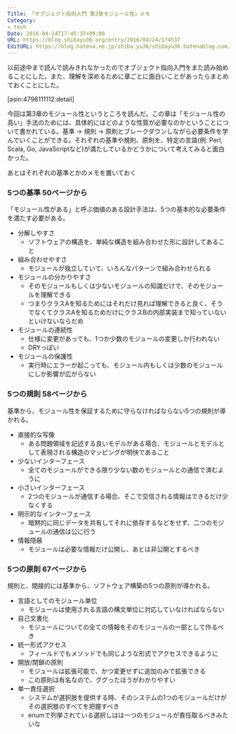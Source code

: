 ```yaml
---
Title: 「オブジェクト指向入門 第3章モジュール性」メモ
Category:
- tech
Date: 2016-04-24T17:45:37+09:00
URL: https://blog.shibayu36.org/entry/2016/04/24/174537
EditURL: https://blog.hatena.ne.jp/shiba_yu36/shibayu36.hatenablog.com/atom/entry/6653812171392746223
---
```


以前途中まで読んで読みきれなかったのでオブジェクト指向入門をまた読み始めることにした。また、理解を深めるために章ごとに面白いことがあったらまとめておくことにした。

[asin:4798111112:detail]

今回は第3章のモジュール性というところを読んだ。この章は「モジュール性の高い」手法のためには、具体的にはどのような性質が必要なのかということについて書かれている。基準 -> 規則 -> 原則とブレークダウンしながら必要条件を学んでいくことができる。それぞれの基準や規則、原則を、特定の言語(例: Perl, Scala, Go, JavaScriptなど)が満たしているかどうかについて考えてみると面白かった。

あとはそれぞれの基準とかのメモを置いておく

### 5つの基準 50ページから
「モジュール性がある」と呼ぶ価値のある設計手法は、5つの基本的な必要条件を満たす必要がある。


- 分解しやすさ
    - ソフトウェアの構造を、単純な構造を組み合わせた形に設計してあること
- 組み合わせやすさ
    - モジュールが独立していて、いろんなパターンで組み合わせられる
- モジュールの分かりやすさ
    - そのモジュールもしくは少ないモジュールの知識だけで、そのモジュールを理解できる
    - つまりクラスAを知るためにはそれだけ見れば理解できると良く、そうでなくてクラスAを知るためだけにクラスBの内部実装まで知っていないといけないならだめ
- モジュールの連続性
    - 仕様に変更があっても、1つか少数のモジュールの変更しか行われない
    - DRYっぽい
- モジュールの保護性
    - 実行時にエラーが起こっても、モジュール内もしくは少数のモジュールにしか影響が広がらない


### 5つの規則 58ページから
基準から、モジュール性を保証するために守らなければならない5つの規則が導かれる。


- 直接的な写像
    - ある問題領域を記述する良いモデルがある場合、モジュールとモデルとして表現される構造のマッピングが明快であること
- 少ないインターフェース
    - 全てのモジュールができる限り少ない数のモジュールとの通信で済むように
- 小さいインターフェース
    - 2つのモジュールが通信する場合、そこで交信される情報はできるだけ少なくする
- 明示的なインターフェース
    - 暗黙的に同じデータを共有してそれに依存するなどをせず、二つのモジュールの通信は公に行う
- 情報隠蔽
    - モジュールは必要な情報だけ公開し、あとは非公開とするべき


### 5つの原則 67ページから
規則と、間接的には基準から、ソフトウェア構築の5つの原則が導かれる。


- 言語としてのモジュール単位
    - モジュールは使用される言語の構文単位に対応していなければならない
- 自己文書化
    - モジュールについての全ての情報をそのモジュールの一部として作るべき
- 統一形式アクセス
    - フィールドでもメソッドでも同じような形式でアクセスできるように
- 開放/閉鎖の原則
    - モジュールは拡張可能で、かつ変更せずに追加のみで拡張できる
    - この原則は有名なので、ググったほうがわかりやすい
- 単一責任選択
    - システムが選択肢を提供する時、そのシステムの1つのモジュールだけがその選択肢のすべてを把握すべき
    - enumで列挙されている選択しはは一つのモジュールが責任取るべきみたいな
